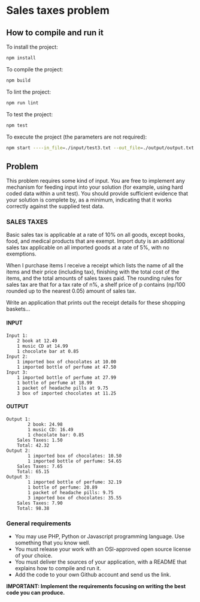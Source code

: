 # Sales taxes problem

## How to compile and run it

To install the project:

```Bash
npm install
```

To compile the project:

```Bash
npm build
```

To lint the project:

```Bash
npm run lint
```

To test the project:

```Bash
npm test
```

To execute the project (the parameters are not required):

```Bash
npm start ----in_file=./input/test3.txt --out_file=./output/output.txt
```

## Problem

This problem requires some kind of input. You are free to implement any mechanism for feeding input into your solution (for example, using hard coded data within a unit test). You should provide sufficient evidence that your solution is complete by, as a minimum, indicating that it works correctly against the supplied test data.

### SALES TAXES

Basic sales tax is applicable at a rate of 10% on all goods, except books, food, and medical products that are exempt. Import duty is an additional sales tax applicable on all imported goods at a rate of 5%, with no exemptions.

When I purchase items I receive a receipt which lists the name of all the items and their price (including tax), finishing with the total cost of the items, and the total amounts of sales taxes paid. The rounding rules for sales tax are that for a tax rate of n%, a shelf price of p contains (np/100 rounded up to the nearest 0.05) amount of sales tax.

Write an application that prints out the receipt details for these shopping baskets...

#### INPUT

    Input 1:
        2 book at 12.49
        1 music CD at 14.99
        1 chocolate bar at 0.85
    Input 2:
        1 imported box of chocolates at 10.00
        1 imported bottle of perfume at 47.50
    Input 3:
        1 imported bottle of perfume at 27.99
        1 bottle of perfume at 18.99
        1 packet of headache pills at 9.75
        3 box of imported chocolates at 11.25

#### OUTPUT

    Output 1:
            2 book: 24.98
            1 music CD: 16.49
            1 chocolate bar: 0.85
        Sales Taxes: 1.50
        Total: 42.32
    Output 2:
            1 imported box of chocolates: 10.50
            1 imported bottle of perfume: 54.65
        Sales Taxes: 7.65
        Total: 65.15
    Output 3:
            1 imported bottle of perfume: 32.19
            1 bottle of perfume: 20.89
            1 packet of headache pills: 9.75
            3 imported box of chocolates: 35.55
        Sales Taxes: 7.90
        Total: 98.38

### General requirements

-   You may use PHP, Python or Javascript programming language. Use something that you know well.
-   You must release your work with an OSI-approved open source license of your choice.
-   You must deliver the sources of your application, with a README that explains how to compile and run it.
-   Add the code to your own Github account and send us the link.

**IMPORTANT: Implement the requirements focusing on writing the best code you can produce.**
